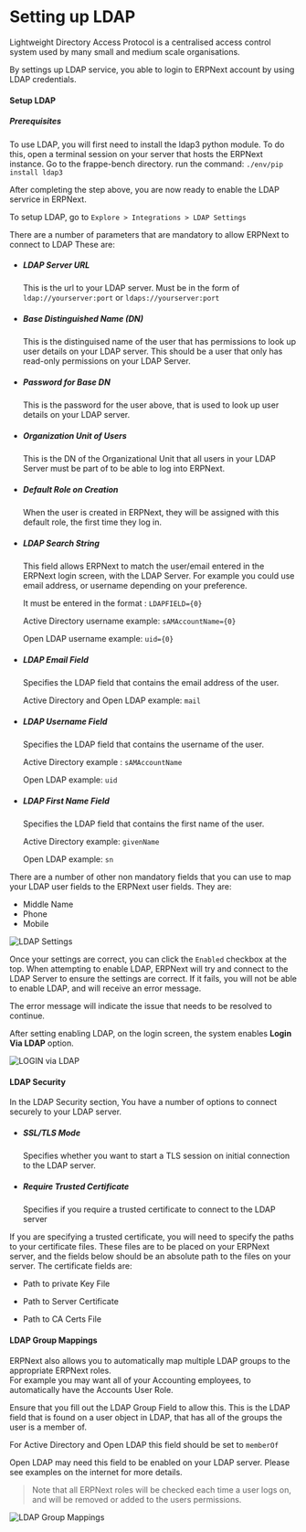 <!-- add-breadcrumbs -->
# Setting up LDAP

Lightweight Directory Access Protocol is a centralised access control system used by many small and medium scale organisations.

By settings up LDAP service, you able to login to ERPNext account by using LDAP credentials.

#### Setup LDAP

##### Prerequisites
To use LDAP, you will first need to install the ldap3 python module.  To do this, open a terminal session on your server that hosts the ERPNext instance. Go to the frappe-bench directory.
run the command: `./env/pip install ldap3`

After completing the step above, you are now ready to enable the LDAP servrice in ERPNext.

To setup LDAP, go to
`Explore > Integrations > LDAP Settings`

There are a number of parameters that are mandatory to allow ERPNext to connect to LDAP
These are:
  * ##### LDAP Server URL
    This is the url to your LDAP server. Must be in the form of `ldap://yourserver:port` or `ldaps://yourserver:port`

  * ##### Base Distinguished Name (DN)
    This is the distinguised name of the user that has permissions to look up user details on your LDAP server.  This should be a user that only has read-only permissions on your LDAP Server.

  * ##### Password for Base DN
    This is the password for the user above, that is used to look up user details on your LDAP server.
  
  * ##### Organization Unit of Users
    This is the DN of the Organizational Unit that all users in your LDAP Server must be part of to be able to log into ERPNext.

  * ##### Default Role on Creation
    When the user is created in ERPNext, they will be assigned with this default role, the first time they log in.

  * ##### LDAP Search String
    This field allows ERPNext to match the user/email entered in the ERPNext login screen, with the LDAP Server.  For example you could use email address, or username depending on your preference.
    
    It must be entered in the format : `LDAPFIELD={0}`  

    Active Directory username example: `sAMAccountName={0}`

    Open LDAP username example: `uid={0}`

  * ##### LDAP Email Field
    Specifies the LDAP field that contains the email address of the user.

    Active Directory and Open LDAP example: `mail`

  * ##### LDAP Username Field
    Specifies the LDAP field that contains the username of the user.  

    Active Directory example : `sAMAccountName`
    
    Open LDAP example: `uid`

  * ##### LDAP First Name Field
    Specifies the LDAP field that contains the first name of the user.  

    Active Directory example: `givenName`

    Open LDAP example: `sn`

There are a number of other non mandatory fields that you can use to map your LDAP user fields to the ERPNext user fields.  They are:
  * Middle Name
  * Phone
  * Mobile

<img class="screenshot" alt="LDAP Settings" src="{{docs_base_url}}/assets/img/setup/integrations/ldap_settings.png">

Once your settings are correct, you can click the `Enabled` checkbox at the top.  When attempting to enable LDAP, ERPNext will try and connect to the LDAP Server to ensure the settings are correct.  If it fails, you will not be able to enable LDAP, and will receive an error message.

The error message will indicate the issue that needs to be resolved to continue.

After setting enabling LDAP, on the login screen, the system enables **Login Via LDAP** option.

<img class="screenshot" alt="LOGIN via LDAP" src="{{docs_base_url}}/assets/img/setup/integrations/login_via_ldap.png">

#### LDAP Security

In the LDAP Security section, You have a number of options to connect securely to your LDAP server.

  * ##### SSL/TLS Mode
    Specifies whether you want to start a TLS session on initial connection to the LDAP server.

  * ##### Require Trusted Certificate
    Specifies if you require a trusted certificate to connect to the LDAP server


  If you are specifying a trusted certificate, you will need to specify the paths to your certificate files.  These files are to be placed on your ERPNext server, and the fields below should be an absolute path to the files on your server.
    The certificate fields are:

  * Path to private Key File
    
  * Path to Server Certificate
    
  * Path to CA Certs File


#### LDAP Group Mappings
ERPNext also allows you to automatically map multiple LDAP groups to the appropriate ERPNext roles.  
For example you may want all of your Accounting employees, to automatically have the Accounts User Role.

Ensure that you fill out the LDAP Group Field to allow this.  This is the LDAP field that is found on a user object in LDAP, that has all of the groups the user is a member of.

For Active Directory and Open LDAP this field should be set to `memberOf`

Open LDAP may need this field to be enabled on your LDAP server.  Please see examples on the internet for more details.

> Note that all ERPNext roles will be checked each time a user logs on, and will be removed or added to the users permissions.

<img class="screenshot" alt="LDAP Group Mappings" src="{{docs_base_url}}/assets/img/setup/integrations/ldap_group_mappings.png">
